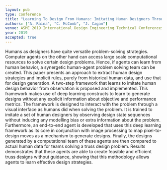 ```yaml
---
layout: pub
type: conference
title: "Learning To Design From Humans: Imitating Human Designers Through Deep Learning"
authors: ["A. Raina", "C. McComb", "J. Cagan"]
venue: ASME 2019 International Design Engineering Technical Conferences and Computers and Information in Engineering Conference
year: 2019
accepted: true
---
```

Humans as designers have quite versatile problem-solving strategies. Computer agents on the other hand can access large scale computational resources to solve certain design problems. Hence, if agents can learn from human behavior, a synergetic human-agent problem solving team can be created. This paper presents an approach to extract human design strategies and implicit rules, purely from historical human data, and use that for design generation. A two-step framework that learns to imitate human design behavior from observation is proposed and implemented. This framework makes use of deep learning constructs to learn to generate designs without any explicit information about objective and performance metrics. The framework is designed to interact with the problem through a visual interface as humans did when solving the problem. It is trained to imitate a set of human designers by observing design state sequences without inducing any modelling bias or extra information about the problem. Furthermore, an end-to-end agent is developed that uses this deep learning framework as its core in conjunction with image processing to map pixel-to-design moves as a mechanism to generate designs. Finally, the designs generated by a computational team of these agents are then compared to actual human data for teams solving a truss design problem. Results demonstrates that these agents are able to create feasible and efficient truss designs without guidance, showing that this methodology allows agents to learn effective design strategies. 